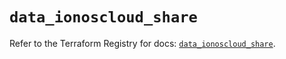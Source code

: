 # `data_ionoscloud_share`

Refer to the Terraform Registry for docs: [`data_ionoscloud_share`](https://registry.terraform.io/providers/ionos-cloud/ionoscloud/6.5.4/docs/data-sources/share).
